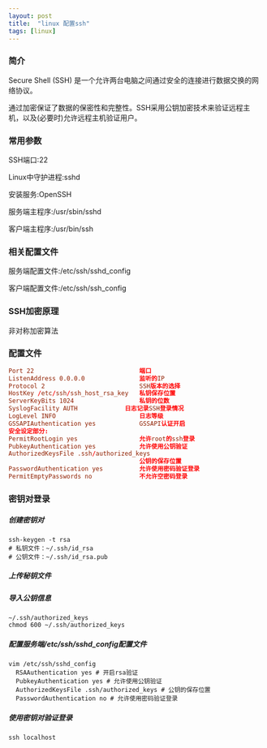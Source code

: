```yaml
---
layout: post
title:  "linux 配置ssh"
tags: [linux]
---
```

### 简介
Secure Shell (SSH) 是一个允许两台电脑之间通过安全的连接进行数据交换的网络协议。
<!--excerpt-->
通过加密保证了数据的保密性和完整性。SSH采用公钥加密技术来验证远程主机，以及(必要时)允许远程主机验证用户。
### 常用参数
SSH端口:22

Linux中守护进程:sshd

安装服务:OpenSSH

服务端主程序:/usr/sbin/sshd

客户端主程序:/usr/bin/ssh
### 相关配置文件
服务端配置文件:/etc/ssh/sshd_config

客户端配置文件:/etc/ssh/ssh_config
### SSH加密原理
非对称加密算法
### 配置文件
```cnf
Port 22                             端口
ListenAddress 0.0.0.0               监听的IP
Protocol 2                          SSH版本的选择
HostKey /etc/ssh/ssh_host_rsa_key   私钥保存位置
ServerKeyBits 1024                  私钥的位数
SyslogFacility AUTH	            日志记录SSH登录情况
LogLevel INFO                       日志等级
GSSAPIAuthentication yes            GSSAPI认证开启
安全设定部分:
PermitRootLogin yes                 允许root的ssh登录
PubkeyAuthentication yes            允许使用公钥验证
AuthorizedKeysFile .ssh/authorized_keys
                                    公钥的保存位置
PasswordAuthentication yes          允许使用密码验证登录
PermitEmptyPasswords no             不允许空密码登录
```
### 密钥对登录
##### 创建密钥对
```shell
ssh-keygen -t rsa
# 私钥文件：~/.ssh/id_rsa
# 公钥文件：~/.ssh/id_rsa.pub
```
##### 上传秘钥文件
##### 导入公钥信息
```shell
~/.ssh/authorized_keys
chmod 600 ~/.ssh/authorized_keys
```
##### 配置服务端/etc/ssh/sshd_config配置文件
```shell
vim /etc/ssh/sshd_config
  RSAAuthentication yes # 开启rsa验证
  PubkeyAuthentication yes # 允许使用公钥验证
  AuthorizedKeysFile .ssh/authorized_keys # 公钥的保存位置
  PasswordAuthentication no # 允许使用密码验证登录 
``` 
##### 使用密钥对验证登录
```shell
ssh localhost
```
